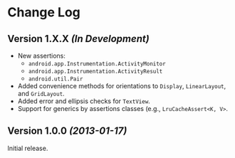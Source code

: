 Change Log
==========

Version 1.X.X *(In Development)*
--------------------------------

 * New assertions:
   * `android.app.Instrumentation.ActivityMonitor`
   * `android.app.Instrumentation.ActivityResult`
   * `android.util.Pair`
 * Added convenience methods for orientations to `Display`, `LinearLayout`, and
   `GridLayout`.
 * Added error and ellipsis checks for `TextView`.
 * Support for generics by assertions classes (e.g., `LruCacheAssert<K, V>`.


Version 1.0.0 *(2013-01-17)*
----------------------------

Initial release.
